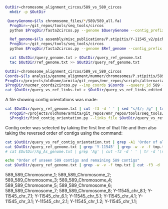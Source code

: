 ```bash
OutDir=chromosome_alignment_circos/589_vs_580_circos
  mkdir -p $OutDir
```
```bash
 QueryGenome=$(ls chromosome_files/*/589/589_all.fa)
  ProgDir=~/git_repos/tools/seq_tools/circos
  python $ProgDir/fasta2circos.py --genome $QueryGenome --contig_prefix "589_" > $OutDir/query_genome.txt

  Ref_genome=$(ls assembly/misc_publications/P.stipitis/Y-11545_v2/pichia.allmasked)
  ProgDir=~/git_repos/tools/seq_tools/circos
  python $ProgDir/fasta2circos.py --genome $Ref_genome --contig_prefix "Y-11545_" > $OutDir/ref_genome.txt

  cat $OutDir/query_genome.txt > $OutDir/query_ref_genome.txt
  tac $OutDir/ref_genome.txt >> $OutDir/query_ref_genome.txt
```
```bash
OutDir=chromosome_alignment_circos/589_vs_580_circos
Coords=$(ls analysis/genome_alignment/mummer/chromosomes/P.stipitis/589/589_vs_Y-11454_v2/589_vs_Y-11454_v2_coords.tsv)
ProgDir=/projects/oldhome/armita/git_repos/emr_repos/scripts/alternaria/pathogen/genome_alignment
$ProgDir/nucmer_coords2circos.py --inp_coords $Coords --queery_id 589 --ref_id Y-11545 > $OutDir/query_vs_ref_links.txt
cat $OutDir/query_vs_ref_links.txt > $OutDir/query_vs_ref_links_edited.txt
```
A file showing contig orientations was made:

```bash
cat $OutDir/query_ref_genome.txt | cut -f3 -d ' ' | sed "s/$/; /g" | tr -d '\n' > $OutDir/query_contig_order.txt
  ProgDir=/projects/oldhome/armita/git_repos/emr_repos/tools/seq_tools/circos
  $ProgDir/find_contig_orientation.py --links_file $OutDir/query_vs_ref_links_edited.txt > $OutDir/query_vs_ref_contig_orientation.txt
```
Contig order was selected by taking the first line of that file and then also taking the reversed order of contigs using the command:

```bash
cat $OutDir/query_vs_ref_contig_orientation.txt | grep -A1 'Order of all seen contigs' | tail -n1 | sed "s/, /\n/g" > tmp.txt
cat $OutDir/query_ref_genome.txt | grep 'Y-11545' | grep -w -v -f tmp.txt | cut -f3 -d ' '| tr -d '\n' | sed 's/Y-11545/, Y-11545/g'
# cat $OutDir/Ag_As_genome.txt | grep 'Ag' | cut -f3 -d ' ' | tr -d '\n' | sed 's/Ag/, Ag/g' >> tmp.txt

echo "Order of unseen 589 contigs and remaining 589 contigs"
cat $OutDir/query_ref_genome.txt | grep -w -v -f tmp.txt | cut -f3 -d ' '| tr -d '\n' | sed 's/589/, 589/g' | sed 's/Y-11545/, Y-11545/g'
```
589_589_Chromosome_1; 589_589_Chromosome_2; 589_589_Chromosome_3; 589_589_Chromosome_4; 589_589_Chromosome_5; 589_589_Chromosome_6; 589_589_Chromosome_7; 589_589_Chromosome_8; Y-11545_chr_8.1; Y-11545_chr_7.1; Y-11545_chr_6.1; Y-11545_chr_5.1; Y-11545_chr_4.1; Y-11545_chr_3.1; Y-11545_chr_2.1; Y-11545_chr_1.2; Y-11545_chr_1.1;

